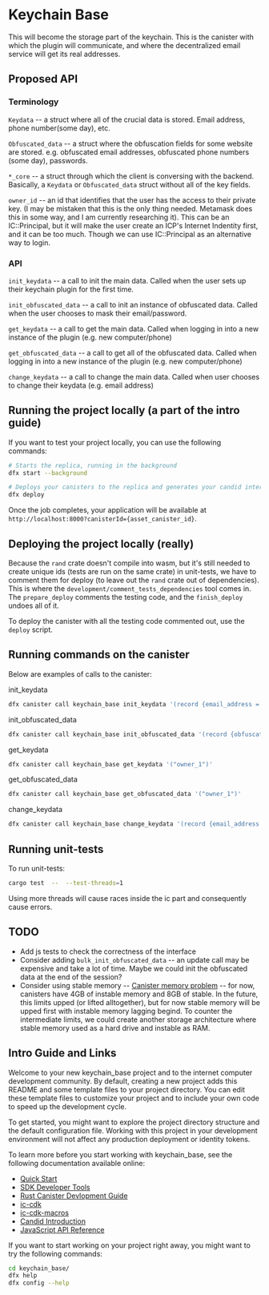 # Keychain Base

This will become the storage part of the keychain. This is the canister with which the plugin will communicate, and where the decentralized email service will get its real addresses.

## Proposed API

### Terminology

`Keydata` -- a struct where all of the crucial data is stored. Email address, phone number(some day), etc.

`Obfuscated_data` -- a struct where the obfuscation fields for some website are stored. e.g. obfuscated email addresses, obfuscated phone numbers (some day), passwords.

`*_core` -- a struct through which the client is conversing with the backend. Basically, a `Keydata` or `Obfuscated_data` struct without all of the key fields.

`owner_id` -- an id that identifies that the user has the access to their private key. (I may be mistaken that this is the only thing needed. Metamask does this in some way, and I am currently researching it). This can be an IC::Principal, but it will make the user create an ICP's Internet Indentity first, and it can be too much. Though we can use IC::Principal as an alternative way to login.

### API

`init_keydata` -- a call to init the main data. Called when the user sets up their keychain plugin for the first time.

`init_obfuscated_data` -- a call to init an instance of obfuscated data. Called when the user chooses to mask their email/password.

`get_keydata` -- a call to get the main data. Called when logging in into a new instance of the plugin (e.g. new computer/phone)

`get_obfuscated_data` -- a call to get all of the obfuscated data. Called when logging in into a new instance of the plugin (e.g. new computer/phone)

`change_keydata` -- a call to change the main data. Called when user chooses to change their keydata (e.g. email address)


## Running the project locally (a part of the intro guide)

If you want to test your project locally, you can use the following commands:

```bash
# Starts the replica, running in the background
dfx start --background

# Deploys your canisters to the replica and generates your candid interface
dfx deploy
```

Once the job completes, your application will be available at `http://localhost:8000?canisterId={asset_canister_id}`.

## Deploying the project locally (really)

Because the `rand` crate doesn't compile into wasm, but it's still needed to create unique ids (tests are run on the same crate) in unit-tests, we have to comment them for deploy (to leave out the `rand` crate out of dependencies).
This is where the `development/comment_tests_dependencies` tool comes in.
The `prepare_deploy` comments the testing code, and the `finish_deploy` undoes all of it.

To deploy the canister with all the testing code commented out, use the `deploy` script.

## Running commands on the canister

Below are examples of calls to the canister:

init_keydata
```bash
dfx canister call keychain_base init_keydata '(record {email_address = "email_1"; phone_number = opt "phone_1"}, "owner_1")
```

init_obfuscated_data
```bash
dfx canister call keychain_base init_obfuscated_data '(record {obfuscated_email_address = "o_email_1"; website_url = "netflix"}, "owner_1")'
```

get_keydata
```bash
dfx canister call keychain_base get_keydata '("owner_1")'
```

get_obfuscated_data
```bash
dfx canister call keychain_base get_obfuscated_data '("owner_1")'
```

change_keydata
```bash
dfx canister call keychain_base change_keydata '(record {email_address = "email_2"; phone_number = opt "phone_2"}, "owner_1")'
```

## Running unit-tests

To run unit-tests:

```bash
cargo test  --  --test-threads=1
```

Using more threads will cause races inside the ic part and consequently cause errors.

## TODO
* Add js tests to check the correctness of the interface
* Consider adding `bulk_init_obfuscated_data` -- an update call may be expensive and take a lot of time. Maybe we could init the obfuscated data at the end of the session?
* Consider using stable memory -- [Canister memory problem](https://forum.dfinity.org/t/increased-canister-smart-contract-memory/6148/37) -- for now, canisters have 4GB of instable memory and 8GB of stable. In the future, this limits upped (or lifted alltogether), but for now stable memory will be upped first with instable memory lagging begind. To counter the intermediate limits, we could create another storage architecture where stable memory used as a hard drive and instable as RAM.


## Intro Guide and Links
Welcome to your new keychain_base project and to the internet computer development community. By default, creating a new project adds this README and some template files to your project directory. You can edit these template files to customize your project and to include your own code to speed up the development cycle.

To get started, you might want to explore the project directory structure and the default configuration file. Working with this project in your development environment will not affect any production deployment or identity tokens.

To learn more before you start working with keychain_base, see the following documentation available online:

- [Quick Start](https://smartcontracts.org/docs/quickstart/quickstart-intro.html)
- [SDK Developer Tools](https://smartcontracts.org/docs/developers-guide/sdk-guide.html)
- [Rust Canister Devlopment Guide](https://smartcontracts.org/docs/rust-guide/rust-intro.html)
- [ic-cdk](https://docs.rs/ic-cdk)
- [ic-cdk-macros](https://docs.rs/ic-cdk-macros)
- [Candid Introduction](https://smartcontracts.org/docs/candid-guide/candid-intro.html)
- [JavaScript API Reference](https://erxue-5aaaa-aaaab-qaagq-cai.raw.ic0.app)

If you want to start working on your project right away, you might want to try the following commands:

```bash
cd keychain_base/
dfx help
dfx config --help
```
